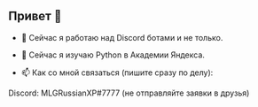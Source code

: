 ## Привет 👋

- 🔭 Сейчас я работаю над Discord ботами и не только.

- 🌱 Сейчас я изучаю Python в Академии Яндекса.

- 📫 Как со мной связаться (пишите сразу по делу):

Discord: MLGRussianXP#7777 (не отправляйте заявки в друзья)
